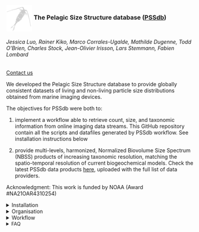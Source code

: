 ### <div style="clear: both;"> <img src="figures/readme/pssdb-logo.png" alt= “” align="center" width="70" height="70" > <font size= “1”>The Pelagic Size Structure database ([PSSdb](https://pssdb.net/ ""))</font></div>  
###### Jessica Luo, Rainer Kiko, Marco Corrales-Ugalde, Mathilde Dugenne, Todd O'Brien, Charles Stock, Jean-Olivier Irisson, Lars Stemmann, Fabien Lombard
<a href="mailto:nmfs.pssdb@noaa.gov">Contact us</a>

We developed the Pelagic Size Structure database to provide globally consistent datasets of living and non-living particle size distributions obtained from marine imaging devices.

The objectives for PSSdb were both to:
1. implement a workflow able to retrieve count, size, and taxonomic information from online imaging data streams.
This GitHub repository contain all the scripts and datafiles generated by PSSdb workflow. See installation instructions below


2. provide multi-levels, harmonized, Normalized Biovolume Size Spectrum (NBSS) products of increasing taxonomic resolution, matching the spatio-temporal resolution of current biogeochemical models.
Check the latest PSSdb data products [here](https://pssdb.net/ ""), uploaded with the full list of data providers.

Acknowledgment: This work is funded by NOAA (Award #NA21OAR4310254)
<details name="installation">
  <summary>Installation</summary>
<font size="2">
To install this GitHub repository on a local computer, open a terminal window and type:
</font>

```
  cd ~
  mkdir GIT
  cd ~/GIT
  git clone https://github.com/jessluo/PSSdb.git
```
<font size="2">
This repository can be fully configured according to the information saved in the <a href="https://github.com/jessluo/PSSdb/blob/main/scripts/configuration_masterfile.yaml"><span class="link"></span>configuration masterfile</a> (see <a href="#organisation"><span class="link"></span>Organisation</a> tab below) and tuned to the spatio-temporal resolution of interest depending on the research question.
A protected configuration masterfile, containing password and login infromation, is also necessary to download datasets from EcoTaxa/EcoPart. Follow the instructions in the <a href="#organisation"><span class="link"></span>Organisation</a> tab below.
</font>
</details>



<div id="organisation">
<details>
  <summary>Organisation</summary>
<font size="2">
This repository contains a:

* <a href="https://github.com/jessluo/PSSdb/blob/main/scripts/configuration_masterfile.yaml"><span class="link"></span>configuration masterfile</a>: File used to configure PSSdb GitHub repository.
This file contains the information related to specific path setup for data storage (folder <a href="https://github.com/jessluo/PSSdb/blob/main/raw"><span class="link"></span>raw</a> and associated subfolders generated after specific steps, see PSSdb [Worflow](#workflow)).
In addition,the file also include the parameters specifying the spatio-temporal resolution used to generate PSSdb current data products. These parameters can thus be tuned in order to answer a specific research question requiring a different resolution.

<font size="2">
Attention: The repository include a <a href="https://github.com/jessluo/PSSdb/blob/main/.gitignore"><span class="link"></span>gitignore file</a>, which is used to protect personal information, as well as raw datasets, or datafiles that exceed the limit for GitHub upload (2Gb). Personal information, login and password, are required to download datasets hosted on <a href="https://ecotaxa.obs-vlfr.fr"><span class="link"></span>EcoTaxa</a> or <a href="https://ecopart.obs-vlfr.fr"><span class="link"></span>EcoPart</a>. 
Read instructions on l.1-4 of the configuration masterfile to save these protected information in a "configuration_masterfile_pw.yaml" file.
</font>

* <a href="https://github.com/jessluo/PSSdb/blob/main/scripts"><span class="link"></span>scripts</a> section: contains all scripts and functions developed for PSSdb. This section includes a function (named _funcs_xxx.py_) specific to each step of the [Worflow](#workflow), paired with a numbered script of the same name (_stepn_xxx.py_), whose objective is to loop through all the available datasets.
Numbered scripts should be run sequentially in order to generate the intermediate and final PSSdb data products. When ran for the first time, the numbered script will automatically save a readme file, describing the datafiles that have been generated. Alternatively, the function files may be run directly to perform a given step for a single dataset. 


* <a href="https://github.com/jessluo/PSSdb/blob/main/raw"><span class="link"></span>raw</a> section: contains all datafiles, including the raw, intermediate, and final PSSdb data products, under specific sub-folders named after the configuration masterfile.
In addition, this folder also includes the <a href="https://github.com/jessluo/PSSdb/blob/main/raw/project_list_all.xlsx"><span class="link"></span>full list of available datasets</a>, as well as instrument-specific "standardizer" spreadsheets (see [instructions here](#standardizer)), generated by step 0. The former spreadsheet is separated by tab, listing specific datasets hosted on a given online data stream used in PSSdb (e.g. EcoTaxa. EcoPart, IFCb dashboards). The readme tab is used to describe the columns generated for each list, such as the dataset ID, the data source url, the provider name and email, the total number of images and their classification/validation percentages, and the number of flagged samples resulting from the dataset QC.
The size bins used to compute the NBSS for PSSdb, according to EcoPart outputs, are also stored in the <a href="https://github.com/jessluo/PSSdb/blob/main/raw/ecopart_size_bins.tsv"><span class="link"></span>size bins file</a>, to allow for user-specific tuning of PSSdb data products.


* reports section: contains all interactive reports generated by PSSdb control quality check. This section is included in the <a href="https://github.com/jessluo/PSSdb/blob/main/.gitignore"><span class="link"></span>gitignore file</a>, since reports exceed GitHub size limit, and therefore does not appear online. See [Workflow](#workflow) control quality for a detailed description of the objective and [FAQ](#faq) for usage of PSSdb QC reports.


* <a href="https://github.com/jessluo/PSSdb/blob/main/figures"><span class="link"></span>figures</a> section: contains all figures generated to check the control quality, standardization, or NBSS computation for PSSdb datasets. Figures generated for PSSdb papers are stored in specific sub-folder, named after each paper.


* <a href="https://github.com/jessluo/PSSdb/blob/main/ancillary"><span class="link"></span>ancillary</a> section: contains the <a href="https://github.com/jessluo/PSSdb/blob/main/ancillary/plankton_annotated_taxonomy.xlsx"><span class="link"></span>taxonomic</a> and <a href="https://github.com/jessluo/PSSdb/blob/main/ancillary/plankton_elemental_quotas.xlsx"><span class="link"></span>elemental quotas</a> look-up tables, as well as a set of environmental datasets (included in the <a href="https://github.com/jessluo/PSSdb/blob/main/.gitignore"><span class="link"></span>gitignore file</a> since they exceed GitHub size limit), used to generate PSSdb taxonomy-resolving and global predictions future data products respectively.
</font>
</details>

</div>

<div id="workflow">



<details>
  <summary>Workflow</summary>
<font size="2" style="line-height:0.2em">
<br>Currently, we use imaging datasets that can be extracted from online data streams, to follow the FAIR (Findable, Accessible, Interoperable, Reproducible) guidelines. 
Datasets are generated by the Imaging FlowCytobot (IFCb), capturing the size distributions of 4-100 $`\mu`$m autofluorescing organisms, the Underwater Vision Profiler (UVP), detecting living and detrital particles between 150-20,000 $`\mu`$m, and scanners like the ZooScan, which complement the analysis of zooplankton (excluding fragile taxa) through net collections.
</font>
<ul>
<details>
  <summary>Acquisition and pre-processing of imaging datasets prior to PSSdb ingestion</summary><ul>


<div>
<p style='padding:-0.1em;line-height:1.0em; margin-left:0.7em; display: inline-block;'>
The acquisition and pre-processing steps of imaging datasets prior PSSdb ingestion is illustrated below.
<font size="2"><br><br>
> Imaging sensors are deployed on various platforms/water-supply modes, including research vessel's flowthrough water supply and mooring stations for IFCb, floats/gliders or CTD rosette for UVP, and plankton nets for ZooScan. <br><br>> Images are segmented (i.e the process of detouring individual region of interests from the background frame) and masks are generated to extract morphometric features in real-time for UVP deployments, or after the acquisition.<br><br>> Automated classifiers are trained on features or directly on raw pictures, in the case of CNN. <br><br>> Metadata, including samples/profiles GPS coordinates, timestamp and depth, are filled in before or after the image acquisition.<br><br>> Resulting tables are uploaded to online data streams, and can be extracted using API (IFCb dashboards, EcoTaxa) or custom web-scraping scripts (EcoPart). 
</font>

<img clear="both" src="https://github.com/jessluo/PSSdb/blob/main/figures/readme/PSSdb-workflow-pre-processing.png" width="130%" style="  float:right; padding:0.7em"/>
<br><br><br><br><br><br>

</p>
</div>
</blockquote></details>
</ul>

<font size="2">
PSSdb data pipeline first extract the raw datasets from the online data streams presented above. 
</font>
<ul>
<details>
  <summary>Listing and downloading imaging datasets</summary><blockquote>
<font size="2">
<br>
We rely primarily on online, accessible, platforms created by the instrument developers to manage their imaging datasets: 

* IFCb dashboards (of generation 2 exclusively, as generation 1 dashboards do not include metadata like longitude and latitude) 
* Ecotaxa/EcoPart, initially developed for ZooScan and UVP users.

We used the application programming interface (or API) developed for IFCb dashboards and EcoTaxa, and custom scripts for EcoPart, to (1) list and (2) access these datasets. 
1. The full <a href="https://github.com/jessluo/PSSdb/blob/main/raw/project_list_all.xslx"><span class="link"></span>list</a> of datasets hosted on these online data streams is generated through the <a href="https://github.com/jessluo/PSSdb/blob/main/scripts/step0_list_projects.py"><span class="link"></span>listing script</a>. This scripts uses a set of functions defined in the <a href="https://github.com/jessluo/PSSdb/blob/main/scripts/funcs_list_projects.py"><span class="link"></span>listing functions</a> file, for each data source (EcoTaxa, EcoPart, and IFCb dashboards). These functions list all the available datasets and also identify accessible ones on EcoTaxa/EcoPart based on login info stored in the configuration masterfile password file (see [instructions](#organisation) and  "PSSdb_access" column in the list of datasets).<br><br> To run on terminal:<br>
```python ~/GIT/PSSdb/scripts/step0_list_projects.py```


2. All accessible datasets are extracted from their online data stream using the <a href="https://github.com/jessluo/PSSdb/blob/main/scripts/step1_export_projects.py"><span class="link"></span>extraction script</a>, except for those hosted on IFCb dashboards that do not include all the datafiles ("features" and "autoclass" files) required for their ingestion in PSSdb, and for EcoPart datasets that do not have a corresponding project on EcoTaxa. Specific functions were defined in the <a href="https://github.com/jessluo/PSSdb/blob/main/scripts/funcs_export_projects.py"><span class="link"></span>extraction functions</a> file to extract a dataset from EcoTaxa, EcoPart, or IFCb dashboards. The default export option was selected for EcoTaxa datasets, while for EcoPart, we used the alternative "raw" export option, in order to retrieve the size, abundance, and taxonomic annotation of all particles without loosing any information (see the [FAQ](#faq) for more explanations).<br><br> The function file can be run as a script to export a single via the terminal: <br>```python ~/GIT/PSSdb/scripts/funcs_export_projects.py``` <br>To loop through the test set or all the accessible datasets, open terminal and type:<br> ```python ~/GIT/PSSdb/scripts/step1_export_projects.py```



<div>
<p style='padding:-0.1em;line-height:1.0em; margin-left:0.7em; display: inline-block;'>
<img src="https://github.com/jessluo/PSSdb/blob/main/figures/readme/PSSdb-workflow-extraction.png" width="100%" style="  float:right; padding:0.7em"/>
<font size="1">
</font>
</p>
</div>

</blockquote></details>
</ul>
<font size="2">
After extraction, raw datasets are consolidated (UVP datasets only), and pass through a standardization and control quality check. 
<ul>
<details>
  <summary>Consolidation of EcoPart/EcoTaxa UVP datasets</summary><blockquote>
<font size="2">Most UVP datasets are uploaded on both EcoTaxa (for particles larger than the vignetting threshold) and EcoPart, which include all particles size and count info processed in real-time. Since EcoTaxa API does not provide the id of corresponding datasets on EcoPart, we used the custom function developed to list datasets on EcoPart to match-up corresponding datasets.
Matched-up datafiles are consolidated in a single table, whose format is most similar to the EcoPart "raw" export table:<br><br> > First, only small particles whose size is smaller than the vignetting threshold are selected from the EcoPart "raw" tables, to avoid accounting for the same particle twice.These particles are assigned a null taxonomic annotation and the "unclassified" status.<br><br> > Then, EcoTaxa table is binned according to EcoPArt depth/time bins, and appended to the consolidated table with a "nbr" of 1.
The consolidation function can be found <a href="https://github.com/jessluo/PSSdb/blob/main/scripts/funcs_consolidate_UVP_files.py"><span class="link"></span>here</a>. All UVP datasets are consolidated by running the <a href="https://github.com/jessluo/PSSdb/blob/main/scripts/step2_standardize_projects.py"><span class="link"></span>script</a>:

```
python ~/GIT/PSSdb/scripts/step2_standardize_projects.py
```

</font>
<div>
<p style='padding:-0.1em;line-height:1.0em; margin-left:0.7em; display: inline-block;'>

<img src="https://github.com/jessluo/PSSdb/blob/main/figures/readme/PSSdb-workflow-consolidation.png" width="100%" style="  float:right; padding:0.7em"/>
<br><br>
<font size="2">

</font>
</p>
</div>


</blockquote></details>

<details>
  <summary>Standardization and control quality check</summary><blockquote>
<font size="2">
Since the native format (header and units/formats) of most datasets vary based on the instrument, the pre-processing steps, or even the variable considered, we built "standardizer" spreadsheets to map the variable required for PSSdb ingestion. Instrument-specific spreadsheet can be found at: <a href="https://github.com/jessluo/PSSdb/blob/main/raw/project_IFCB_standardizer.xlsx"><span class="link"></span>IFCB</a>, <a href="https://github.com/jessluo/PSSdb/blob/main/raw/project_UVP_standardizer.xlsx"><span class="link"></span>UVP</a>, <a href="https://github.com/jessluo/PSSdb/blob/main/raw/project_Zooscan_standardizer.xlsx"><span class="link"></span>ZooScan</a>.
Consolidated tables are standardized according to the "Standardizers" spreadsheets automatically generated during the creation of the datasets list.<br><br> > Prior to standardization and QC, these spreadsheets should be filled to map the native variable name (xxx_field) and unit (xxx_unit). All names and units will be standardized and harmonized to produce standardized tables, whose format will be unique, for the rest of the pipeline (see <a href="#faq"><span class="link"></span>FAQ</a>).<br><br> >To ensure the good quality of the datasets ingested in PSSdb, samples pass through PSSdb QC, which check for 7 criteria:

1. GPS coordinates on landbased of the georeferenced <a href="https://www.marineregions.org/downloads.php"><span class="link"></span>Global Oceans and Seas</a> datasets.
2. Dubious GPS coordinates located at 0x0$`^\degree`$
3. Missing metadata/data required for the ingestion in PSSdb
4. Low ROI count per sample yielding an uncertainty in particle abundance >5% according to the Poisson statistical distribution
5. High percentage of artefacts (>20%)
6. Low (<95%) validation of taxonomic annotations for UVP and ZooScan datasets.
7. Multiple pixel size calibration factors

<br> > Samples are assigned a flag (1 for flagged samples, 0 otherwise) as they pass through PSSdb QC. Interactive reports (see <a href="#faq"><span class="link"></span>FAQ</a>) provide an overview of the QC and are sent to data providers to inform them of the number of samples that are excluded from the database.
Individual flags can be overruled at the demand of the data providers if they deem the sample can be ingested in PSSdb.

The standardization and QC functions can be found <a href="https://github.com/jessluo/PSSdb/blob/main/scripts/funcs_standardize_projects.py"><span class="link"></span>here</a>. All datasets are standardized and QCed by running this <a href="https://github.com/jessluo/PSSdb/blob/main/scripts/step2_standardize_projects.py"><span class="link"></span>script</a>:

```
python ~/GIT/PSSdb/scripts/step2_standardize_projects.py
```

</font>

<div>
<p style='padding:-0.1em;line-height:1.0em; margin-left:0.7em; display: inline-block;'>
<font size="2"></font>
<img src="https://github.com/jessluo/PSSdb/blob/main/figures/readme/PSSdb-workflow-standardization.png" width="100%" style="  float:right; padding:0.7em"/>
<br><br>
</p>
</div>



</blockquote></details>
</ul>

Standardized datasets are then binned according to <a href="https://github.com/jessluo/PSSdb/blob/main/raw/ecopart_size_bins.tsv"><span class="link"></span>EcoPart size classes</a>, 1x1$`^{\degree}`$ latitude and longitude grid cells, and year month,
to compute the Normalized Biovolume Size Spectrum and derived parameters (slope and intercept) according to Eqs (1&2):

(1) NB$`_i`$ = $`\sum_{i}`$Biovolume/volume imaged/size bin$`_i`$ width

(2) ln(NB$`_i`$)=slope x ln(size bin$`_i`$) + intercept

<ul>
<details>
  <summary>Binning of standardized datasets</summary><blockquote>
<font size="2">Size bins are assigned to individual biovolume estimates, derived from ROI area. We selected this metric, rather than assuming ellipsoidal shape or using the biovolume distance-map estimates for IFCb datasets, in order to compute NBSS consistently across instruments and avoid biased estimates (see <a href="https://aslopubs.onlinelibrary.wiley.com/doi/full/10.1002/lom3.10492"><span class="link"></span>Dubois et al. (2022)</a>).
<br><br>Artefacts are further discarded to ensure that NBSS are representative of living and non-living particles, rather than methodological or processing biases. Note that samples with less than 95% validation of the taxonomic annotation were discarded for Zooscan and UVP projects, but not for IFCB projects, whose annotations are predictions-only. Thus, IFCB observations may include artifacts that were not classified as such, or exclude plankton that were classified as artifacts. 
<br><br>Spatio-temporal bins are also appended to standardized tables according to samples latitude, longitude, and timestamp.
</font>

The binning functions, which depend on the spatio-temporal resolution fixed parameters stored in the <a href="https://github.com/jessluo/PSSdb/blob/main/scripts/configuration_masterfile.yaml"><span class="link"></span>configuration masterfile</a>, can be found <a href="https://github.com/jessluo/PSSdb/blob/main/scripts/funcs_gridding.py"><span class="link"></span>here</a>. All datasets are gridded by running the <a href="https://github.com/jessluo/PSSdb/blob/main/scripts/step3_grid_data.py"><span class="link"></span>script</a>:
```
python ~/GIT/PSSdb/scripts/step3_grid_data.py
```

<div>
<p style='padding:-0.1em;line-height:1.0em; margin-left:0.7em; display: inline-block;'>
<img src="https://github.com/jessluo/PSSdb/blob/main/figures/readme/PSSdb-workflow-binning.png" width="100%" style="  float:right; padding:0.7em"/>

<font size="1">
</font>
</p>
</div>


</blockquote></details>

<details>
  <summary>Computing NBSS and derived parameters</summary><blockquote>
<font size="2"> NBSS are first computed on sub-bins levels (i.e year month week and 0.5x0.5$`^{\degree}`$) by cumulating size observations and sampled volume to ensure that (1) enough data is used to provide robust NBSS estimates (2) frequent observations, resulting from repeated Eulerian observations from a time-series location, would not overshadow other, less frequent, observations in any given grid cell.
<br><br>> Then, sub-bins NBSS are averaged using the final spatio-temporal resolution for PSSdb products mentioned above. Products are thus released as mean $`/pm`$ standard deviation, with _n_ denoting the number of sub-bin used in the computation (_n_=3 weekly bins + 4 spatial bins in the example above).
<br><br> > Unbiased NBSS are selected between the lowest size at which the maximum NB value is observed, and the last size bin at which we observe a finite NB value before recording 3 consecutive empty bins.  
<br><br> > A log-linear regression is performed to derive the NBSS slope and intercept.

The NBSS computation functions, including the function to select the unbiased NBSS size range, to compute the cumulative and average NBSS and to perform the log-linear regression, are defined <a href="https://github.com/jessluo/PSSdb/blob/main/scripts/funcs_NBS.py"><span class="link"></span>here</a>. PSSdb first data products can be genereted  by running this <a href="https://github.com/jessluo/PSSdb/blob/main/scripts/step4_compute_NBSS.py"><span class="link"></span>script</a>:

```
python ~/GIT/PSSdb/scripts/step4_compute_NBSS.py
```

</font>

<div>
<p style='padding:-0.1em;line-height:1.0em; margin-left:0.7em; display: inline-block;'>
<font size="1"></font>
<img src="https://github.com/jessluo/PSSdb/blob/main/figures/readme/PSSdb-workflow-nbss.png" width="100%" style="  float:right; padding:0.7em"/>
<br>
</p>
</div>



</blockquote></details>


</blockquote></details>
</ul>
</div>



<div id="faq">

<details>
  <summary>FAQ</summary>

<div id="standardizer">
<ul>
<details>
  <summary>Filling standardizer spreadsheets</summary>
<font size="2">
<br>By default, the standardizer spreadsheets are empty and need to be manually completed for each project.
They are generated on step0 (datasets listing), and include the list of accessible projects for each instrument. These spreadsheets are mainly used to map the variables needed for PSSdb ingestion to native variables, standardize the column headers and homogenize their formats/units.

On step2 (datasets standardization), individual projects will be checked for control quality and standardized based on these spreadsheets, hence their completion is required. 
 Note that a few completion steps will be done automatically during standardization and projects listing (see Table S1), including the completion of the (1)  local paths where export files and flags are stored (e.g. Project_localpath and Flag_path) and (2) the ID of associated projects (i.e. only in the case of UVP projects hosted on both Ecotaxa and Ecopart). 
</font>
<div>

<p style='padding:-0.3em;line-height:1.0em; margin-top:0em; margin-left:0.7em; display: inline-block;'>
<font size="1"></font>
<figure>
<figcaption>Table S1: Example of UVP standardizer spreadsheet illustrating the columns that are automatically filled in during project listing ("Project_ID", "Project_localpath" and "EcoPart_project" columns) or flagging ("Flag_path" column). Note that existing flag files will not be updated (in order to preserve manual overruling factor) unless the path has been deleted in the standardizer. In this example, flags will be generated for project 548.</figcaption>
  <img src="https://github.com/jessluo/PSSdb/blob/main/figures/readme/table_s1.png" max-width="100%" style="  float:left; padding:0em"/> 
</figure>
</p>
</div>

<br><br><br><br><br><br><br>Missing values will be flagged during control quality check based on the "NA_value" column (accepts several values separated by a semi-colon), unless the corresponding field is left empty in the spreadsheets. For example, IFCB and Zooscan projects may not have a profile ID: **If the field is documented but all samples have missing values the entire dataset will be flagged**, so datasets without profile ID should have an empty Profile_field in the standardizer spreadsheet not to be flagged. Similarly, if the dataset contains a single column to describe sampling date/time, fill only one associated field (either Sampling_date_field or Sampling_time_field) and the corresponding format (see Table S2).
<div>

<p style='padding:-0.3em;line-height:1.0em; margin-top:0em; margin-left:0.7em; display: inline-block;'>
<font size="1"></font>
<figure>
<figcaption>Table S2: Example of IFCB standardizer spreadsheet containing projects with separate date and time columns (e.g. 3342, 3343) or a single datetime column (e.g. SPIROPA, WHOI_dock, EXPORTS, NAAMES)</figcaption>
  <img src="https://github.com/jessluo/PSSdb/blob/main/figures/readme/table_s2.png" max-width="100%" style="  float:left; padding:0em"/> 
</figure>
</p>
</div>

<br><br><br><br><br><br><br>Incorrect mapping can cause the code to crash, which will result in skipping the project. Known issues include:

* Incorrect units: The main issue when running the <a href="https://github.com/jessluo/PSSdb/blob/main/scripts/step2_standardize_projects.py"><span class="link">script</span></a> originates from incorrect standardizer spreadsheets. For example, make sure the _unit columns contain units that are defined in the <a href="https://pint.readthedocs.io/en/stable/"><span class="link">pint package</span></a> (all SI units and their derivatives) or defined in the <a href="https://github.com/jessluo/PSSdb/blob/main/scripts/units_def.txt"><span class="link">custom definition file</span></a>. To print all available units, run the python <a href="https://github.com/jessluo/PSSdb/blob/main/scripts/step2_standardize_project.py.txt"><span class="link">script</span></a> and select option 1b. Use units compatible with standard conversions
* Incorrect sampling description: Sampling description is a single column that allows users to describe the sampling/acquisition protocols further using variables comprised in the original export files or manual inputs (see Table S3). The format of this column should be similar to a dictionary where individual information are separated by a semi-colon and may include the field, to map the dictionary key to the native column header, and the unit, defined in the pint package or in the custom units_def.txt file, much like the other standardizer variables. For example, the sampling description of Zooscan projects may include the net type and characteristics, a description of the chemical (formula and final concentration) used to fix the samples, the splitting method etc. For UVP projects, the sampling description may include the sampling platform (e.g. rosette, float, glider), the serial number of the instrument, and the size calibration factors reported in the calibration report (e.g. aa and exp). For IFCB projects, the sampling description may include the syringe volume, the gain and trigger threshold for the different photomultiplier (pmtA: sidescatter, pmtB: red fluorescence). **Attention: the title of the dictionaries cannot be repeated**

<div>

<p style='padding:-0.3em;line-height:1.0em; margin-top:0em; margin-left:0.7em; display: inline-block;'>
<font size="1"></font>
<figure>
<figcaption>Table S3: Examples of ZooScan (A), UVP (B), and IFCb (C) standardizer spreadsheets sampling description:</figcaption>
  A)
<img src="https://github.com/jessluo/PSSdb/blob/main/figures/readme/table_s3a.png" max-width="100%" style="  float:left; padding:0em"/> 
  <br></br>B)
<img src="https://github.com/jessluo/PSSdb/blob/main/figures/readme/table_s3b.png" max-width="100%" style="  float:left; padding:0em"/> 
  <br></br>C)
<img src="https://github.com/jessluo/PSSdb/blob/main/figures/readme/table_s3c.png" max-width="100%" style="  float:left; padding:0em"/> 

</figure>
</p>
</div>

</details>
</ul>

<ul>
<details>
  <summary>Definition of the lower and upper sampling size</summary>
<font size="2">
<br>Typically, the sampling size limits will be completed for size-fractionated samples based on the mesh used before running the samples through the imaging instrument (e.g. sieves for Zooscan dataset). If not provided, the sampling size will be automatically derived from the camera/scanner resolution (in pixels, then converted to micrometers) of the instrument based on the manufacturer specifications, and/or the user-defined configuration settings (see Table S4). Note that despite the user-defined IFCB configuration setting the lower imaging limit, the photomultiplier gain and threshold are crucial in detecting particles of a certain size/granularity (pmtA) and/or fluorescence (pmtB, C, etc.), as reported in <a href="https://agupubs.onlinelibrary.wiley.com/doi/full/10.1029/2020GB006702"><span class="link">Juranek et al. (2020)</span></a>. This information is stored in the sampling description column of standardized files.</font>
<div>
<p style='padding:-0.3em;line-height:1.0em; margin-top:0em; margin-left:0.7em; display: inline-block;'>
<font size="1"></font>
<figure>
<figcaption>Table S4: Default size limit (in pixels unless otherwise noted) used in PSSdb</figcaption>

<img src="https://github.com/jessluo/PSSdb/blob/main/figures/readme/table_s4.png" max-width="100%" style="  float:left; padding:0em"/> 

</figure>
</p>
</div>
</details>
</ul>

<ul>
<details>
  <summary>Rationale for UVP datasets consolidation and standardization strategy</summary>
<font size="2">
<br>Standardized UVP files will be generated after consolidation of the small (≥1 pixel, size and count processed in real time and stored in the .bru files) and large (>30 pixels (~700 micrometers for UVP6), generating vignettes uploaded on Ecotaxa) particle size observations (see Table S4). The former are originally stored in the .bru files of UVP5 projects and uploaded to EcoPart, while the latter are used to generate vignettes that will be uploaded on EcoTaxa for further taxonomic annotations classification and validation. 

Upon running the <a href="https://github.com/jessluo/PSSdb/blob/main/scripts/step2_standardize_projects.py"><span class="link"></span>script</a>, UVP datafiles will be consolidated into a single table before flagging and standardizing each project. These datafiles include Ecotaxa tables exported on step 1, with the taxonomic annotation information, and the raw particle Ecopart tables, containing the number of images and particles of individual size observations in 1m depth bins. The current strategy to consolidated these files follows the steps:
* EcoTaxa default exported file and EcoPart raw particles exported file are loaded 
* Large particles from EcoPart datatable are filtered out using the "area" column to use th area and taxonomic annotations stored in EcoTaxa datafiles.The "imgcount" column is used to calculate the volume imaged in each 1-m depth bins, as the product of the image number times the calibrated image volume.
Small particles are assigned a null id, a null taxonomic annotation and the 'unclassified' status. **Attention: this table contains small particles only (particles>sm_zoo are filtered out since they correspond to EcoTaxa vignettes)**
* Additional variables are appended to the native EcoTaxa table, including the object_corrected_depth (accounting for the spatial offset between the imaging frame and the depth sensor), object_min/max_depth_bin (1m-depth bins matching those of EcoPart), object_volume_bin (matching the cumulative volume in 1m-depth bins, in liters). A 'object_bru_area' variable may be created (if run_macro set to True in this <a href="https://github.com/jessluo/PSSdb/blob/main/scripts/step2_standardize_projects.py"><span class="link"></span>script</a>, **default is False**) using a custom <a href="https://github.com/jessluo/PSSdb/blob/main/scripts/PyImageJ_ecotaxa_append_metadata.txt"><span class="link"></span>PyimageJ macro</a> that reproduces the initial processing step of all particles segmentation, from the native project folder located in the LOV server ~/plankton/uvpx_missions. **Attention: The project folder should include the required sub-directories (raw with all bmp images, config with readable files, and work directories)**
* Both data tables are concatenated and saved in the sud-dicteroy named after the <a href="https://github.com/jessluo/PSSdb/blob/main/scripts/configuration_masterfile.yaml"><span class="link"></span>configuration masterfile</a>
* The <a href="https://github.com/jessluo/PSSdb/blob/main/raw/project_UVP_standardizer.xlsx"><span class="link"></span>UVP standardizer</a> is updated with new variables: 
Project_localpath: ~/GIT/PSSdb/raw/ecotaxa_ecopart_consolidation/ 
Depth_min: object_corrected_min_depth_bin
Depth_max: object_corrected_max_depth_bin
Area: object_area
Volume_analyzed: object_volume_bin
Sampling_lower_size: acq_smbase

There are several reasons to explain our strategy:
*	NBSS uncertainties can be estimated by re-sampling the number of particles and their sizes in size classes, hence individual observations must be provided instead of summary measurements (e.g. summed biovolume and particles abundance in detailed EcoPart exports).
*	Detailed EcoPart exports use dissimilar pixel-to-size conversions for particles (all particles area are transformed using the log-linear regression described in Picheral et al. 2010 to account for the overestimation of small particle size with light scattering) and zooplankton (larger particles are considered accurately segmented and sized, thus area are transformed using the pixel size constant).
*	Small and large particles are sized using a different threshold during project processing (object_area in EcoTaxa is different from area in .bru files or raw particles EcoPart export files).

</details>
</ul>

</details>
</div>



